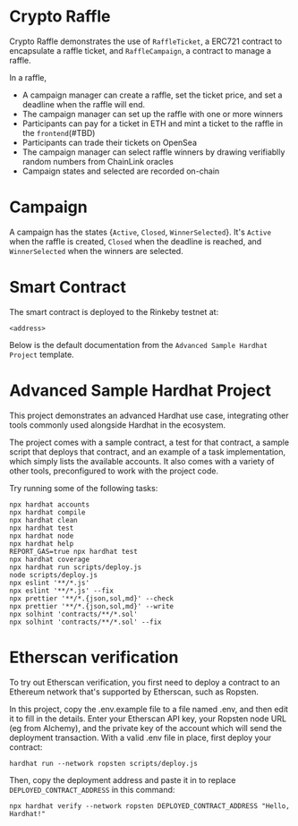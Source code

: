 # Crypto Raffle 

Crypto Raffle demonstrates the use of `RaffleTicket`, a ERC721 contract to encapsulate a raffle ticket, and `RaffleCampaign`, a contract to manage a raffle.

In a raffle,
- A campaign manager can create a raffle, set the ticket price, and set a deadline when the raffle will end.
- The campaign manager can set up the raffle with one or more winners
- Participants can pay for a ticket in ETH and mint a ticket to the raffle in the `frontend`(#TBD)
- Participants can trade their tickets on OpenSea
- The campaign manager can select raffle winners by drawing verifiablly random numbers from ChainLink oracles
- Campaign states and selected are recorded on-chain



# Campaign 

A campaign has the states {`Active`, `Closed`, `WinnerSelected`}. It's `Active` when the raffle is created, `Closed` when the deadline is reached, and `WinnerSelected` when the winners are selected.

# Smart Contract

The smart contract is deployed to the Rinkeby testnet at:

`<address>`



Below is the default documentation from the `Advanced Sample Hardhat Project` template.
# Advanced Sample Hardhat Project

This project demonstrates an advanced Hardhat use case, integrating other tools commonly used alongside Hardhat in the ecosystem.

The project comes with a sample contract, a test for that contract, a sample script that deploys that contract, and an example of a task implementation, which simply lists the available accounts. It also comes with a variety of other tools, preconfigured to work with the project code.

Try running some of the following tasks:

```shell
npx hardhat accounts
npx hardhat compile
npx hardhat clean
npx hardhat test
npx hardhat node
npx hardhat help
REPORT_GAS=true npx hardhat test
npx hardhat coverage
npx hardhat run scripts/deploy.js
node scripts/deploy.js
npx eslint '**/*.js'
npx eslint '**/*.js' --fix
npx prettier '**/*.{json,sol,md}' --check
npx prettier '**/*.{json,sol,md}' --write
npx solhint 'contracts/**/*.sol'
npx solhint 'contracts/**/*.sol' --fix
```

# Etherscan verification

To try out Etherscan verification, you first need to deploy a contract to an Ethereum network that's supported by Etherscan, such as Ropsten.

In this project, copy the .env.example file to a file named .env, and then edit it to fill in the details. Enter your Etherscan API key, your Ropsten node URL (eg from Alchemy), and the private key of the account which will send the deployment transaction. With a valid .env file in place, first deploy your contract:

```shell
hardhat run --network ropsten scripts/deploy.js
```

Then, copy the deployment address and paste it in to replace `DEPLOYED_CONTRACT_ADDRESS` in this command:

```shell
npx hardhat verify --network ropsten DEPLOYED_CONTRACT_ADDRESS "Hello, Hardhat!"
```
